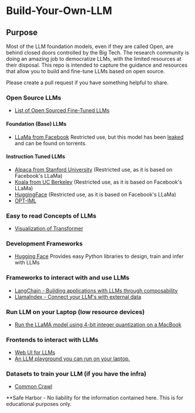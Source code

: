 # Build-Your-Own-LLM

## Purpose
Most of the LLM foundation models, even if they are called Open, are behind closed doors controlled by the Big Tech. The research community is doing an amazing job to democratize LLMs, with the limited resources at their disposal. This repo is intended to capture the guidance and resources that allow you to build and fine-tune LLMs based on open source.

Please create a pull request if you have something helpful to share.

### Open Source LLMs
+ [List of Open Sourced Fine-Tuned LLMs](https://medium.com/geekculture/list-of-open-sourced-fine-tuned-large-language-models-llm-8d95a2e0dc76)

#### Foundation (Base) LLMs
+ [LLaMa from Facebook](https://github.com/facebookresearch/llama) Restricted use, but this model has been [leaked](https://www.deeplearning.ai/the-batch/how-metas-llama-nlp-model-leaked/) and can be found on torrents.

#### Instruction Tuned LLMs 
+ [Alpaca from Stanford University](https://crfm.stanford.edu/2023/03/13/alpaca.html) (Restricted use, as it is based on Facebook's LLaMa)
+ [Koala from UC Berkeley](https://bair.berkeley.edu/blog/2023/04/03/koala/) (Restricted use, as it is based on Facebook's LLaMa)
+ [HuggingFace](https://huggingface.co/OpenAssistant/oasst-sft-6-llama-30b-xor) (Restricted use, as it is based on Facebook's LLaMa)
+ [OPT-IML](https://huggingface.co/facebook/opt-iml-max-30b)

### Easy to read Concepts of LLMs
+ [Visualization of Transformer](https://jalammar.github.io/illustrated-transformer/)

### Development Frameworks
+ [Hugging Face](https://huggingface.co/) Provides easy Python libraries to design, train and infer with LLMs

### Frameworks to interact with and use LLMs
+ [LangChain - Building applications with LLMs through composability](https://github.com/hwchase17/langchain)
+ [LlamaIndex - Connect your LLM's with external data](https://github.com/jerryjliu/llama_index)

### Run LLM on your Laptop (low resource devices)
+ [Run the LLaMA model using 4-bit integer quantization on a MacBook](https://github.com/ggerganov/llama.cpp)

### Frontends to interact with LLMs
+ [Web UI for LLMs](https://github.com/oobabooga/text-generation-webui)
+ [An LLM playground you can run on your laptop.](https://github.com/nat/openplayground)

### Datasets to train your LLM (if you have the infra)
+ [Common Crawl](https://commoncrawl.org/)

**Safe Harbor - No liability for the information contained here. This is for educational purposes only.

